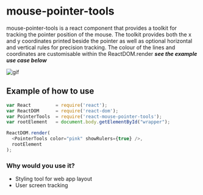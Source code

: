 # mouse-pointer-tools

mouse-pointer-tools is a react component that provides a toolkit for tracking the pointer position of the mouse. The toolkit provides both the x and y coordinates printed beside the pointer as well as optional horizontal and vertical rules for precision tracking. The colour of the lines and coordinates are customisable within the ReactDOM.render **_see the example use case below_**

![gif](https://cloud.githubusercontent.com/assets/12450298/10974076/3d789f12-83d8-11e5-9798-e4e2107a735d.gif)

## Example of how to use

``` javascript
var React         = require('react');
var ReactDOM      = require('react-dom');
var PointerTools  = require('react-mouse-pointer-tools');
var rootElement   = document.body.getElementById("wrapper");

ReactDOM.render(
  <PointerTools color="pink" showRulers={true} />,
  rootElement
);
```

### Why would you use it?

* Styling tool for web app layout
* User screen tracking
